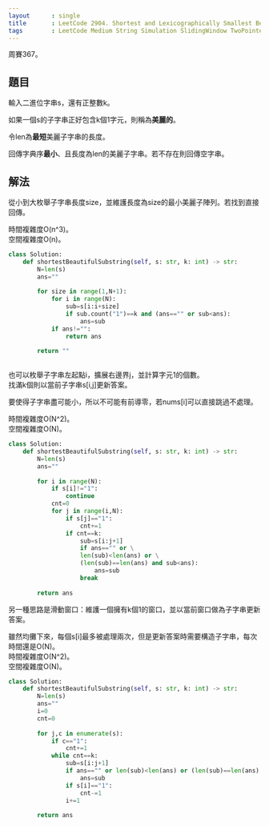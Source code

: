```yaml
---
layout      : single
title       : LeetCode 2904. Shortest and Lexicographically Smallest Beautiful String
tags        : LeetCode Medium String Simulation SlidingWindow TwoPointers
---
```

周賽367。

## 題目

輸入二進位字串s，還有正整數k。  

如果一個s的子字串正好包含k個1字元，則稱為**美麗的**。  

令len為**最短**美麗子字串的長度。  

回傳字典序**最小**、且長度為len的美麗子字串。若不存在則回傳空字串。  

## 解法

從小到大枚舉子字串長度size，並維護長度為size的最小美麗子陣列。若找到直接回傳。  

時間複雜度O(n^3)。  
空間複雜度O(n)。  

```python
class Solution:
    def shortestBeautifulSubstring(self, s: str, k: int) -> str:
        N=len(s)
        ans=""
        
        for size in range(1,N+1):
            for i in range(N):
                sub=s[i:i+size]
                if sub.count("1")==k and (ans=="" or sub<ans):
                    ans=sub
            if ans!="":
                return ans
                    
        return ""
                    
```

也可以枚舉子字串左起點i，擴展右邊界j，並計算字元1的個數。  
找滿k個則以當前子字串s[i,j]更新答案。  

要使得子字串盡可能小，所以不可能有前導零，若nums[i]可以直接跳過不處理。  

時間複雜度O(N^2)。  
空間複雜度O(N)。  

```python
class Solution:
    def shortestBeautifulSubstring(self, s: str, k: int) -> str:
        N=len(s)
        ans=""
        
        for i in range(N):
            if s[i]!="1":
                continue
            cnt=0
            for j in range(i,N):
                if s[j]=="1":
                    cnt+=1
                if cnt==k:
                    sub=s[i:j+1]
                    if ans=="" or \
                    len(sub)<len(ans) or \
                    (len(sub)==len(ans) and sub<ans):
                        ans=sub
                    break
                    
        return ans
```

另一種思路是滑動窗口：維護一個擁有k個1的窗口，並以當前窗口做為子字串更新答案。  

雖然均攤下來，每個s[i]最多被處理兩次，但是更新答案時需要構造子字串，每次時間還是O(N)。  
時間複雜度O(N^2)。  
空間複雜度O(N)。  

```python
class Solution:
    def shortestBeautifulSubstring(self, s: str, k: int) -> str:
        N=len(s)
        ans=""
        i=0
        cnt=0
        
        for j,c in enumerate(s):
            if c=="1":
                cnt+=1
            while cnt==k:
                sub=s[i:j+1]
                if ans=="" or len(sub)<len(ans) or (len(sub)==len(ans) and sub<ans):
                    ans=sub
                if s[i]=="1":
                    cnt-=1
                i+=1
            
        return ans
```
